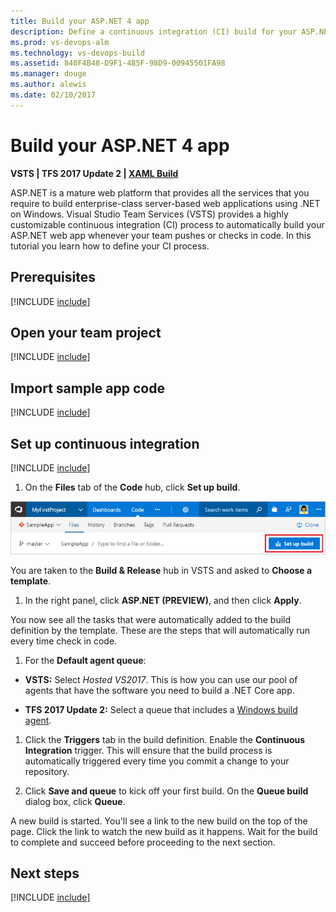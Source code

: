 ```yaml
---
title: Build your ASP.NET 4 app
description: Define a continuous integration (CI) build for your ASP.NET 4 app in Visual Studio Team Services or Microsoft Team Foundation Server (TFS)
ms.prod: vs-devops-alm
ms.technology: vs-devops-build
ms.assetid: 840F4B48-D9F1-4B5F-98D9-00945501FA98
ms.manager: douge
ms.author: alewis
ms.date: 02/10/2017
---
```


# Build your ASP.NET 4 app

**VSTS | TFS 2017 Update 2 | [XAML Build](https://msdn.microsoft.com/library/ms181709%28v=vs.120%29.aspx)**

ASP.NET is a mature web platform that provides all the services that you require to build enterprise-class server-based web applications using .NET on Windows. Visual Studio Team Services (VSTS) provides a highly customizable continuous integration (CI) process to automatically build your ASP.NET web app whenever your team pushes or checks in code. In this tutorial you learn how to define your CI process. 
## Prerequisites 

[!INCLUDE [include](../../_shared/ci-cd-prerequisites.md)]

## Open your team project

[!INCLUDE [include](../../_shared/open-team-project.md)]

## Import sample app code

[!INCLUDE [include](_shared/import-code-aspnet-4-vsts.md)]

## Set up continuous integration

[!INCLUDE [include](../../_shared/ci-quickstart-intro.md)]

[//]: # (TODO: Restore use of includes when we get support for using them in a list.)

1. On the **Files** tab of the **Code** hub, click **Set up build**.

 ![Screenshot showing button to set up build for a repository](../_shared/_img/set-up-first-build-from-code-hub.png)

 You are taken to the **Build & Release** hub in VSTS and asked to **Choose a template**.

1. In the right panel, click **ASP.NET (PREVIEW)**, and then click **Apply**.

 You now see all the tasks that were automatically added to the build definition by the template. These are the steps that will automatically run every time check in code.

1. For the **Default agent queue**:

 * **VSTS:** Select _Hosted VS2017_. This is how you can use our pool of agents that have the software you need to build a .NET Core app.

 * **TFS 2017 Update 2:** Select a queue that includes a [Windows build agent](../../actions/agents/v2-windows.md).

1. Click the **Triggers** tab in the build definition. Enable the **Continuous Integration** trigger. This will ensure that the build process is automatically triggered every time you commit a change to your repository.

1. Click **Save and queue** to kick off your first build. On the **Queue build** dialog box, click **Queue**.

A new build is started. You'll see a link to the new build on the top of the page. Click the link to watch the new build as it happens. Wait for the build to complete and succeed before proceeding to the next section.

## Next steps

[!INCLUDE [include](../_shared/ci-web-app-next-steps.md)]
